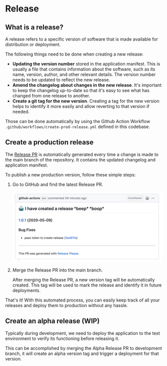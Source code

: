 # Release

## What is a release?

A release refers to a specific version of software that is made available for distribution or deployment.

The following things need to be done when creating a new release:

- **Updating the version number** stored in the application manifest. This is usually a file that contains information about the software, such as its name, version, author, and other relevant details. The version number needs to be updated to reflect the new release.
- **Amend the changelog about changes in the new release**. It's important to keep the changelog up-to-date so that it's easy to see what has changed from one release to another.
- **Create a git tag for the new version**. Creating a tag for the new version helps to identify it more easily and allow reverting to that version if needed.

Those can be done automatically by using the Github Action Workflow `.github/workflows/create-prod-release.yml` defined in this codebase.


## Create a production release

The [Release PR](https://github.com/googleapis/release-please#whats-a-release-pr) is automatically generated every time a change is made to the main branch of the repository. It contains the updated changelog and application manifest.

To publish a new production version, follow these simple steps:

1. Go to GitHub and find the latest Release PR.

   ![Screenshot of Release PR](https://github.com/googleapis/release-please/raw/main/screen.png)

2. Merge the Release PR into the main branch.

   After merging the Release PR, a new version tag will be automatically created. This tag will be used to mark the release and identify it in future deployments.

That's it! With this automated process, you can easily keep track of all your releases and deploy them to production without any hassle.


## Create an alpha release (WIP)

Typically during development, we need to deploy the application to the test environment to verify its functioning before releasing it.

This can be accomplished by merging the Alpha Release PR to development branch, it will create an alpha version tag and trigger a deployment for that version.

